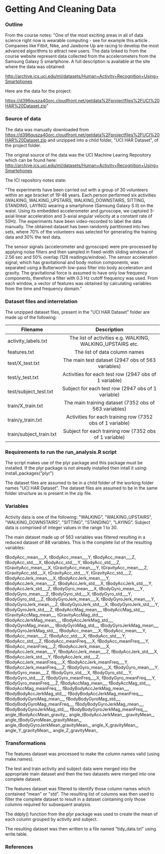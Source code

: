 # Getting And Cleaning Data

### Outline

From the course notes:
"One of the most exciting areas in all of data science right now is wearable computing - see for example this article . Companies like Fitbit, Nike, and Jawbone Up are racing to develop the most advanced algorithms to attract new users. The data linked to from the course website represent data collected from the accelerometers from the Samsung Galaxy S smartphone. A full description is available at the site where the data was obtained: 

http://archive.ics.uci.edu/ml/datasets/Human+Activity+Recognition+Using+Smartphones 

Here are the data for the project: 

https://d396qusza40orc.cloudfront.net/getdata%2Fprojectfiles%2FUCI%20HAR%20Dataset.zip"

### Source of data

The data was manually downloaded from https://d396qusza40orc.cloudfront.net/getdata%2Fprojectfiles%2FUCI%20HAR%20Dataset.zip and unzipped into a child folder, "UCI HAR Dataset", of the project folder.

The original source of the data was the UCI Machine Learing Repository which can be found here:
http://archive.ics.uci.edu/ml/datasets/Human+Activity+Recognition+Using+Smartphones 

The ICI repository notes state:

"The experiments have been carried out with a group of 30 volunteers within an age bracket of 19-48 years. Each person performed six activities (WALKING, WALKING_UPSTAIRS, WALKING_DOWNSTAIRS, SITTING, STANDING, LAYING) wearing a smartphone (Samsung Galaxy S II) on the waist. Using its embedded accelerometer and gyroscope, we captured 3-axial linear acceleration and 3-axial angular velocity at a constant rate of 50Hz. The experiments have been video-recorded to label the data manually. The obtained dataset has been randomly partitioned into two sets, where 70% of the volunteers was selected for generating the training data and 30% the test data. 

The sensor signals (accelerometer and gyroscope) were pre-processed by applying noise filters and then sampled in fixed-width sliding windows of 2.56 sec and 50% overlap (128 readings/window). The sensor acceleration signal, which has gravitational and body motion components, was separated using a Butterworth low-pass filter into body acceleration and gravity. The gravitational force is assumed to have only low frequency components, therefore a filter with 0.3 Hz cutoff frequency was used. From each window, a vector of features was obtained by calculating variables from the time and frequency domain."

### Dataset files and interrelation

The unzipped dataset files, present in the "UCI HAR Dataset" folder are made up of the following:

| Filename | Description |
| ------------- |:------:|
| activity_labels.txt | The list of activities e.g. WALKING, WALKING_UPSTAIRS etc. |
| features.txt | The list of data column names |
| test/X_test.txt | The main test dataset (2947 obs of 563 variables) |
| test/y_test.txt | Activities for each test row (2947 obs of 1 variable) |
| test/subject_test.txt | Subject for each test row (2947 obs of 1 variable) |
| train/X_train.txt | The main training dataset (7352 obs of 563 variables) |
| train/y_train.txt | Activities for each training row (7352 obs of 1 variable) |
| train/subject_train.txt | Subject for each training row (7352 obs of 1 variable) |

### Requirements to run the run_analysis.R script

The script makes use of the plyr package and this package must be installed.
If the plyr package is not already installed then intall it using:
install_packages("plyr")

The dataset files are assumed to be in a child folder of the working folder names "UCI HAR Dataset".
The dataset files are assumed to be in the same folder structure as is present in the zip file.

### Variables

Activity data is one of the following: "WALKING", "WALKING_UPSTAIRS", "WALKING_DOWNSTAIRS", "SITTING", "STANDING", "LAYING".
Subject data is comprised of integer values in the range 1 to 30.

The main dataset made up of 563 variables was filtered resulting in a reduced dataset of 88 variables.
This is the complete list of the resulting variables:

tBodyAcc_mean___X, tBodyAcc_mean___Y, tBodyAcc_mean___Z, tBodyAcc_std___X, tBodyAcc_std___Y, tBodyAcc_std___Z, tGravityAcc_mean___X, tGravityAcc_mean___Y, tGravityAcc_mean___Z, tGravityAcc_std___X, tGravityAcc_std___Y, tGravityAcc_std___Z, tBodyAccJerk_mean___X, tBodyAccJerk_mean___Y, tBodyAccJerk_mean___Z, tBodyAccJerk_std___X, tBodyAccJerk_std___Y, tBodyAccJerk_std___Z, tBodyGyro_mean___X, tBodyGyro_mean___Y, tBodyGyro_mean___Z, tBodyGyro_std___X, tBodyGyro_std___Y, tBodyGyro_std___Z, tBodyGyroJerk_mean___X, tBodyGyroJerk_mean___Y, tBodyGyroJerk_mean___Z, tBodyGyroJerk_std___X, tBodyGyroJerk_std___Y, tBodyGyroJerk_std___Z, tBodyAccMag_mean__, tBodyAccMag_std__, tGravityAccMag_mean__, tGravityAccMag_std__, tBodyAccJerkMag_mean__, tBodyAccJerkMag_std__, tBodyGyroMag_mean__, tBodyGyroMag_std__, tBodyGyroJerkMag_mean__, tBodyGyroJerkMag_std__, fBodyAcc_mean___X, fBodyAcc_mean___Y, fBodyAcc_mean___Z, fBodyAcc_std___X, fBodyAcc_std___Y, fBodyAcc_std___Z, fBodyAcc_meanFreq___X, fBodyAcc_meanFreq___Y, fBodyAcc_meanFreq___Z, fBodyAccJerk_mean___X, fBodyAccJerk_mean___Y, fBodyAccJerk_mean___Z, fBodyAccJerk_std___X, fBodyAccJerk_std___Y, fBodyAccJerk_std___Z, fBodyAccJerk_meanFreq___X, fBodyAccJerk_meanFreq___Y, fBodyAccJerk_meanFreq___Z, fBodyGyro_mean___X, fBodyGyro_mean___Y, fBodyGyro_mean___Z, fBodyGyro_std___X, fBodyGyro_std___Y, fBodyGyro_std___Z, fBodyGyro_meanFreq___X, 
fBodyGyro_meanFreq___Y, fBodyGyro_meanFreq___Z, fBodyAccMag_mean__, fBodyAccMag_std__, fBodyAccMag_meanFreq__, fBodyBodyAccJerkMag_mean__, fBodyBodyAccJerkMag_std__, fBodyBodyAccJerkMag_meanFreq__, fBodyBodyGyroMag_mean__, fBodyBodyGyroMag_std__, fBodyBodyGyroMag_meanFreq__, fBodyBodyGyroJerkMag_mean__, fBodyBodyGyroJerkMag_std__, fBodyBodyGyroJerkMag_meanFreq__, angle_tBodyAccMean_gravity_, angle_tBodyAccJerkMean__gravityMean_, angle_tBodyGyroMean_gravityMean_, angle_tBodyGyroJerkMean_gravityMean_, angle_X_gravityMean_,  angle_Y_gravityMean_, angle_Z_gravityMean_

### Transformations

The features dataset was processed to make the column names valid (using make.names).

The test and train activity and subject data were merged into the appropriate main dataset and then the two datasets were merged into one complete dataset.

The features dataset was filtered to identify those column names which contained "mean" or "std". The resulting list of columns was then used to filter the complete dataset to result in a dataset containing only those columns required for subsequent analysis.

The ddply() function from the plyr package was used to create the mean of each column grouped by activity and subject.

The resulting dataset was then written to a file named "tidy_data.txt" using write.table.

### References

